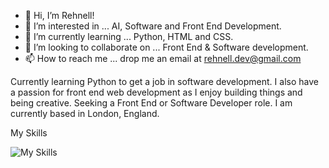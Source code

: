 - 👋 Hi, I’m Rehnell!
- 👀 I’m interested in ... AI, Software and Front End Development.
- 🌱 I’m currently learning ... Python, HTML and CSS.
- 💞️ I’m looking to collaborate on ... Front End & Software development.
- 📫 How to reach me ... drop me an email at rehnell.dev@gmail.com

 Currently learning Python to get a job in software development. 
 I also have a passion for front end web development as I enjoy building things and being creative. 
 Seeking a Front End or Software Developer role. I am currently based in London, England. 


 My Skills

![My Skills](https://skillicons.dev/icons?i=js,html,css)
<!---
Rehnell/Rehnell is a ✨ special ✨ repository because its `README.md` (this file) appears on your GitHub profile.
You can click the Preview link to take a look at your changes.
--->

